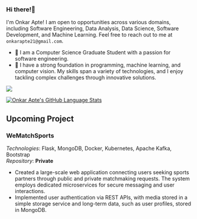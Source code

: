 ### Hi there!👋

I'm Onkar Apte! I am open to opportunities across various domains, including Software Engineering, Data Analysis, Data Science, Software Development, and Machine Learning. Feel free to reach out to me at `onkarapte21@gmail.com`.

- 🔭 I am a Computer Science Graduate Student with a passion for software engineering.
- 🌱 I have a strong foundation in programming, machine learning, and computer vision. My skills span a variety of technologies, and I enjoy tackling complex challenges through innovative solutions.

![](https://komarev.com/ghpvc/?username=onapte&color=blueviolet)

[![Onkar Apte's GitHub Language Stats](https://github-readme-stats.vercel.app/api/top-langs/?username=onapte&langs_count=5&hide=jupyter%20notebook,html,scss,css&theme=tokyonight&show_icons=true)]()

## Upcoming Project

### WeMatchSports
*Technologies*: Flask, MongoDB, Docker, Kubernetes, Apache Kafka, Bootstrap  
*Repository*: **Private** 
- Created a large-scale web application connecting users seeking sports partners through public and private matchmaking requests. The system employs dedicated microservices for secure messaging and user interactions.
- Implemented user authentication via REST APIs, with media stored in a simple storage service and long-term data, such as user profiles, stored in MongoDB.
